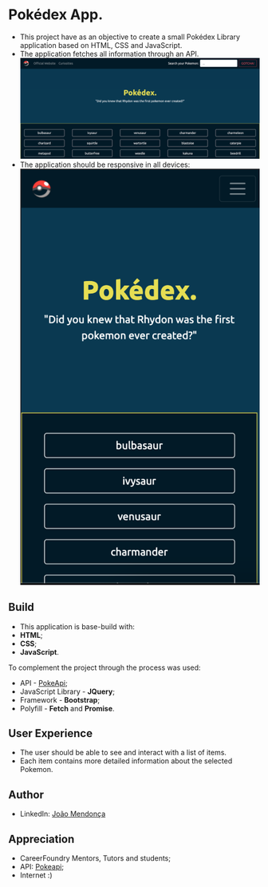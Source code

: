# Pokédex App.
- This project have as an objective to create a small Pokédex Library application based on HTML, CSS and JavaScript.
- The application fetches all information through an API.
![](img/screen-base.png)
- The application should be responsive in all devices:
![](img/screen-sm.png)

## Build
- This application is base-build with:
- **HTML**;
- **CSS**;
- **JavaScript**.

To complement the project through the process was used:
- API - [PokeApi](https://pokeapi.co/);
- JavaScript Library - **JQuery**;
- Framework - **Bootstrap**;
- Polyfill - **Fetch** and **Promise**.


## User Experience
- The user should be able to see and interact with a list of items.
- Each item contains more detailed information about the selected Pokemon.

## Author
- LinkedIn: [João Mendonça](https://linkedin.com/in/joão-borges-mendonça-0288a26b)

## Appreciation
- CareerFoundry Mentors, Tutors and students;
- API: [Pokeapi](https://pokeapi.co/);
- Internet :)
